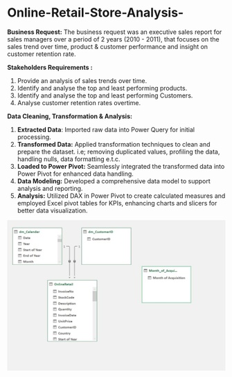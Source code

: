 # Online-Retail-Store-Analysis-

**Business Request:**
The business request was an executive sales report for sales managers over a period of 2 years (2010 - 2011), that focuses on the sales trend over time, product & customer performance and insight on customer retention rate.

**Stakeholders Requirements :**
1. Provide an analysis of sales trends over time.
2. Identify and analyse the top and least performing products.
3. Identify and analyse the top and least performing Customers.
4. Analyse customer retention rates overtime.

**Data Cleaning, Transformation & Analysis:**
1. **Extracted Data**: Imported raw data into Power Query for initial processing.
2. **Transformed Data:** Applied transformation techniques to clean and prepare the dataset. i.e; removing duplicated values, profiling the data, handling nulls, data formatting e.t.c.
3. **Loaded to Power Pivot:** Seamlessly integrated the transformed data into Power Pivot for enhanced data handling.
4. **Data Modeling:** Developed a comprehensive data model to support analysis and reporting.
5. **Analysis:** Utilized DAX in Power Pivot to create calculated measures and employed Excel pivot tables for KPIs, enhancing charts and slicers for better data visualization.

![Data Modelling](https://github.com/OlatunjiLanre/Online-Retail-Store-Analysis-/blob/main/Data%20Modelling.JPG)
